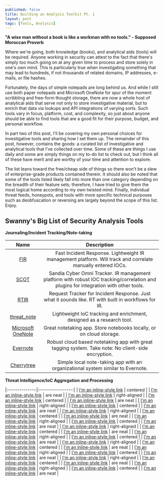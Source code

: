 ```yaml
---
published: false
title: Building an Analysis Toolkit Pt. 1
layout: post
tags: [Tools, Analysis]
---
```

**"A wise man without a book is like a workman with no tools." - Supposed Moroccan Proverb**

Where we're going, both knowledge (books), and analytical aids (tools) will be required.  Anyone working in security can attest to the fact that there's simply too much going on at any given time to process and store solely in one's own mind.  This is particularly true when investigating something that may lead to hundreds, if not thousands of related domains, IP addresses, e-mails, or file hashes.

Fortunately, the days of simple notepads are long behind us.  And while I still use both paper notepads and Microsoft OneNote for spur of the moment scribbling and free-form thought storage, there are now a whole host of analytical aids that serve not only to store investigative material, but to enrich that data via lookups and API integrations of varying sorts.  Such tools vary in focus, platform, cost, and complexity, so just about anyone should be able to find tools that are a good fit for their purpose, budget, and personal workflow.  

In part two of this post, I'll be covering my own personal choices for investigative tools and sharing how I set them up.  The remainder of this post, however, contains the goods: a curated list of investigative and analytical tools that I've collected over time.  Some of these are things I use daily and some are simply things on my to-do list to check out, but I think all of these have merit and are worthy of your time and attention to explore.  

The list leans toward the free/cheap side of things so there won't be a slew of enterprise-grade products contained therein.  It should also be noted that some of the tools listed likely fall into more than one category depending on the breadth of their feature sets; therefore, I have tried to give them the most logical home according to my own twisted mind.  Finally, individual threat feeds, honeypots, and tools with more specific technical purposes such as deobfuscation or reversing are largely beyond the scope of this list.  Enjoy.

## Swanny's Big List of Security Analysis Tools

**Journaling/Incident Tracking/Note-taking**

| Name | Description |
|:--------------:|:-----------------:|
| [FIR](https://github.com/certsocietegenerale/FIR) | Fast Incident Response.  Lightweight IR management platform.  Will track and correlate manually entered IOCs. |
| [SCOT](https://github.com/sandialabs/scot) | Sandia Cyber Omni Tracker.  IR management platform with robust IOC tracking/correlation and plugins for integration with other tools. |
| [RTIR](https://github.com/bestpractical/rtir) | Request Tracker for Incident Response.  Just what it sounds like.  RT with built in workflows for IR. |
| [threat_note](https://github.com/defpoint/threat_note) | Lightweight IoC tracking and enrichment, designed as a research tool. |
| [Microsoft OneNote](https://www.onenote.com/) | Great notetaking app.  Store notebooks locally, or on cloud storage. |
| [Evernote](https://evernote.com/) | Robust cloud based notetaking app with great tagging system.  Take note: No client-side encryption. |
| [Cherrytree](http://www.giuspen.com/cherrytree/) | Simple local note-taking app with an organizational system similar to Evernote. |


**Threat Intelligence/IoC Aggregation and Processing**


|:--------------:|:-----------------:|
| [I'm an inline-style link](https://www.google.com) | centered |
| [I'm an inline-style link](https://www.google.com) | are neat |
| [I'm an inline-style link](https://www.google.com) | right-aligned |
| [I'm an inline-style link](https://www.google.com) | centered |
| [I'm an inline-style link](https://www.google.com) | are neat |
| [I'm an inline-style link](https://www.google.com) | right-aligned |
| [I'm an inline-style link](https://www.google.com) | centered |
| [I'm an inline-style link](https://www.google.com) | are neat |
| [I'm an inline-style link](https://www.google.com) | right-aligned |
| [I'm an inline-style link](https://www.google.com) | centered |
| [I'm an inline-style link](https://www.google.com) | are neat |
| [I'm an inline-style link](https://www.google.com) | right-aligned |
| [I'm an inline-style link](https://www.google.com) | centered |
| [I'm an inline-style link](https://www.google.com) | are neat |
| [I'm an inline-style link](https://www.google.com) | right-aligned |
| [I'm an inline-style link](https://www.google.com) | centered |
| [I'm an inline-style link](https://www.google.com) | are neat |
| [I'm an inline-style link](https://www.google.com) | right-aligned |
| [I'm an inline-style link](https://www.google.com) | centered |
| [I'm an inline-style link](https://www.google.com) | are neat |
| [I'm an inline-style link](https://www.google.com) | right-aligned |
| [I'm an inline-style link](https://www.google.com) | centered |
| [I'm an inline-style link](https://www.google.com) | are neat |
| [I'm an inline-style link](https://www.google.com) | right-aligned |
| [I'm an inline-style link](https://www.google.com) | centered |
| [I'm an inline-style link](https://www.google.com) | are neat |
| [I'm an inline-style link](https://www.google.com) | right-aligned |
| [I'm an inline-style link](https://www.google.com) | centered |
| [I'm an inline-style link](https://www.google.com) | are neat |
| [I'm an inline-style link](https://www.google.com) | right-aligned |
| [I'm an inline-style link](https://www.google.com) | centered |
| [I'm an inline-style link](https://www.google.com) | are neat |